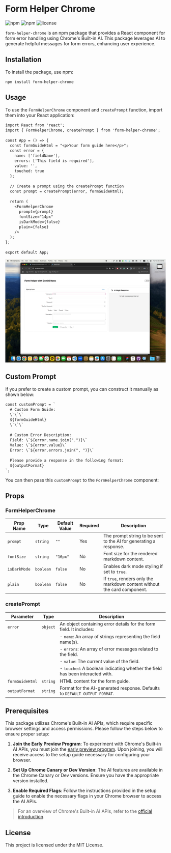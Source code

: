 # Form Helper Chrome

![npm](https://img.shields.io/npm/v/form-helper-chrome)
![npm](https://img.shields.io/npm/dw/form-helper-chrome)
![license](https://img.shields.io/npm/l/form-helper-chrome)

`form-helper-chrome` is an npm package that provides a React component for form error handling using Chrome's Built-in AI. This package leverages AI to generate helpful messages for form errors, enhancing user experience.

## Installation

To install the package, use npm:

```
npm install form-helper-chrome
```


## Usage

To use the `FormHelperChrome` component and `createPrompt` function, import them into your React application:

```
import React from 'react';
import { FormHelperChrome, createPrompt } from 'form-helper-chrome';

const App = () => {
  const formGuideHtml = "<p>Your form guide here</p>";
  const error = {
    name: ['fieldName'],
    errors: ['This field is required'],
    value: '',
    touched: true
  };

  // Create a prompt using the createPrompt function
  const prompt = createPrompt(error, formGuideHtml);

  return (
    <FormHelperChrome
      prompt={prompt}
      fontSize="14px"
      isDarkMode={false}
      plain={false}
    />
  );
};

export default App;
```

![demo](https://github.com/dusskapark/form-helper-chrome-playground/raw/master/demo.gif)


## Custom Prompt

If you prefer to create a custom prompt, you can construct it manually as shown below:

```
const customPrompt = `
  # Custom Form Guide:
  \`\`\`
  ${formGuideHtml}
  \`\`\`

  # Custom Error Description:
  Field: \`${error.name.join(".")}\`
  Value: \`${error.value}\`
  Error: \`${error.errors.join(", ")}\`
  
  Please provide a response in the following format:
  ${outputFormat}
`;
```

You can then pass this `customPrompt` to the `FormHelperChrome` component:


<FormHelperChrome
  prompt={customPrompt}
  fontSize="14px"
  isDarkMode={false}
  plain={false}
/>


## Props

### FormHelperChrome

| Prop Name     | Type     | Default Value       | Required | Description                                                                 |
|---------------|----------|---------------------|----------|-----------------------------------------------------------------------------|
| `prompt`      | `string` | `""`                | Yes      | The prompt string to be sent to the AI for generating a response.           |
| `fontSize`    | `string` | `"16px"`            | No       | Font size for the rendered markdown content.                                |
| `isDarkMode`  | `boolean` | `false`             | No       | Enables dark mode styling if set to `true`.                                 |
| `plain`       | `boolean` | `false`             | No       | If `true`, renders only the markdown content without the card component.    |

### createPrompt

| Parameter       | Type       | Description                                                                 |
|-----------------|------------|-----------------------------------------------------------------------------|
| `error`         | `object`   | An object containing error details for the form field. It includes:         |
|                 |            | - `name`: An array of strings representing the field name(s).               |
|                 |            | - `errors`: An array of error messages related to the field.                |
|                 |            | - `value`: The current value of the field.                                  |
|                 |            | - `touched`: A boolean indicating whether the field has been interacted with.|
| `formGuideHtml` | `string`   | HTML content for the form guide.                                            |
| `outputFormat`  | `string`   | Format for the AI-generated response. Defaults to `DEFAULT_OUTPUT_FORMAT`.  |

## Prerequisites

This package utilizes Chrome's Built-in AI APIs, which require specific browser settings and access permissions. Please follow the steps below to ensure proper setup:

1. **Join the Early Preview Program**: To experiment with Chrome's Built-in AI APIs, you must join the [early preview program](https://forms.gle/ksWMYFtsUSZiC63m9). Upon joining, you will receive access to the setup guide necessary for configuring your browser.

2. **Set Up Chrome Canary or Dev Version**: The AI features are available in the Chrome Canary or Dev versions. Ensure you have the appropriate version installed.

3. **Enable Required Flags**: Follow the instructions provided in the setup guide to enable the necessary flags in your Chrome browser to access the AI APIs.


> For an overview of Chrome's Built-in AI APIs, refer to the [official introduction](https://developer.chrome.com/docs/ai/built-in). 

## License

This project is licensed under the MIT License.